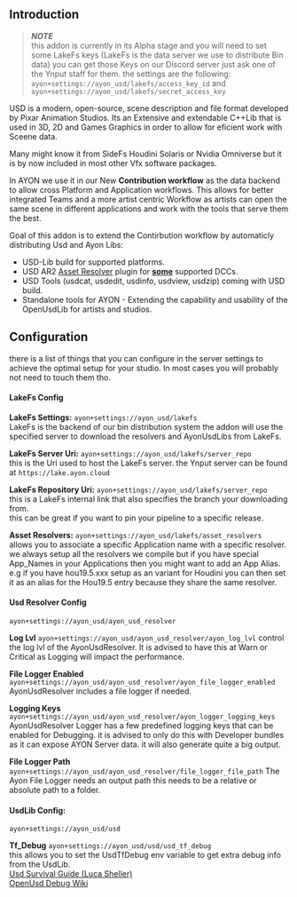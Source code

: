 ## Introduction

> **_NOTE_**\
> this addon is currently in its Alpha stage and you will need to set some
> LakeFs keys (LakeFs is the data server we use to distribute Bin data) you can
> get those Keys on our Discord server just ask one of the Ynput staff for them.
> the settings are the following:
> `ayon+settings://ayon_usd/lakefs/access_key_id` and
> `ayon+settings://ayon_usd/lakefs/secret_access_key`

USD is a modern, open-source, scene description and file format developed by
Pixar Animation Studios. Its an Extensive and extendable C++Lib that is used in
3D, 2D and Games Graphics in order to allow for eficient work with Sceene data.

Many might know it from SideFs Houdini Solaris or Nvidia Omniverse but it is by
now included in most other Vfx software packages.

In AYON we use it in our New **Contribution workflow** as the data backend to
allow cross Platform and Application workflows. This allows for better
integrated Teams and a more artist centric Workflow as artists can open the same
scene in different applications and work with the tools that serve them the
best.

Goal of this addon is to extend the Contirbution workflow by automaticly
distributing Usd and Ayon Libs:

- USD-Lib build for supported platforms.
- USD AR2 [Asset Resolver](https://github.com/ynput/ayon-usd-resolver) plugin
  for
  [**some**](https://github.com/ynput/ayon-usd-resolver?tab=readme-ov-file#tested-platforms)
  supported DCCs.
- USD Tools (usdcat, usdedit, usdinfo, usdview, usdzip) coming with USD build.
- Standalone tools for AYON - Extending the capability and usability of the
  OpenUsdLib for artists and studios.

## Configuration

there is a list of things that you can configure in the server settings to
achieve the optimal setup for your studio. In most cases you will probably not
need to touch them tho.

#### LakeFs Config

**LakeFs Settings:** `ayon+settings://ayon_usd/lakefs`\
LakeFs is the backend of our bin distribution system the addon will use the
specified server to download the resolvers and AyonUsdLibs from LakeFs.

**LakeFs Server Uri:**
`ayon+settings://ayon_usd/lakefs/server_repo`\
this is the Uri used to host the LakeFs server. the Ynput server can be found at
`https://lake.ayon.cloud`

**LakeFs Repository Uri:**
`ayon+settings://ayon_usd/lakefs/server_repo`\
this is a LakeFs internal link that also specifies the branch your downloading
from.\
this can be great if you want to pin your pipeline to a specific release.

**Asset Resolvers:** `ayon+settings://ayon_usd/lakefs/asset_resolvers`\
allows you to associate a specific Application name with a specific resolver.\
we always setup all the resolvers we compile but if you have special App_Names
in your Applications then you might want to add an App Alias.\
e.g if you have hou19.5.xxx setup as an variant for Houdini you can then set it
as an alias for the Hou19.5 entry because they share the same resolver.

#### Usd Resolver Config

`ayon+settings://ayon_usd/ayon_usd_resolver`

**Log Lvl** `ayon+settings://ayon_usd/ayon_usd_resolver/ayon_log_lvl`
control the log lvl of the AyonUsdResolver. It is advised to have this at Warn
or Critical as Logging will impact the performance.

**File Logger Enabled**
`ayon+settings://ayon_usd/ayon_usd_resolver/ayon_file_logger_enabled`
AyonUsdResolver includes a file logger if needed.

**Logging Keys**
`ayon+settings://ayon_usd/ayon_usd_resolver/ayon_logger_logging_keys`
AyonUsdResolver Logger has a few predefined logging keys that can be enabled for
Debugging. it is advised to only do this with Developer bundles as it can expose
AYON Server data. it will also generate quite a big output.

**File Logger Path**
`ayon+settings://ayon_usd/ayon_usd_resolver/file_logger_file_path` The
Ayon File Logger needs an output path this needs to be a relative or absolute
path to a folder.

#### UsdLib Config:

`ayon+settings://ayon_usd/usd`

**Tf_Debug** `ayon+settings://ayon_usd/usd/usd_tf_debug`\
this allows you to set the UsdTfDebug env variable to get extra debug info from
the UsdLib.\
[Usd Survival Guide (Luca Sheller)](https://lucascheller.github.io/VFX-UsdSurvivalGuide/core/profiling/debug.html)\
[OpenUsd Debug Wiki](https://openusd.org/release/api/group__group__tf___debugging_output.html)
